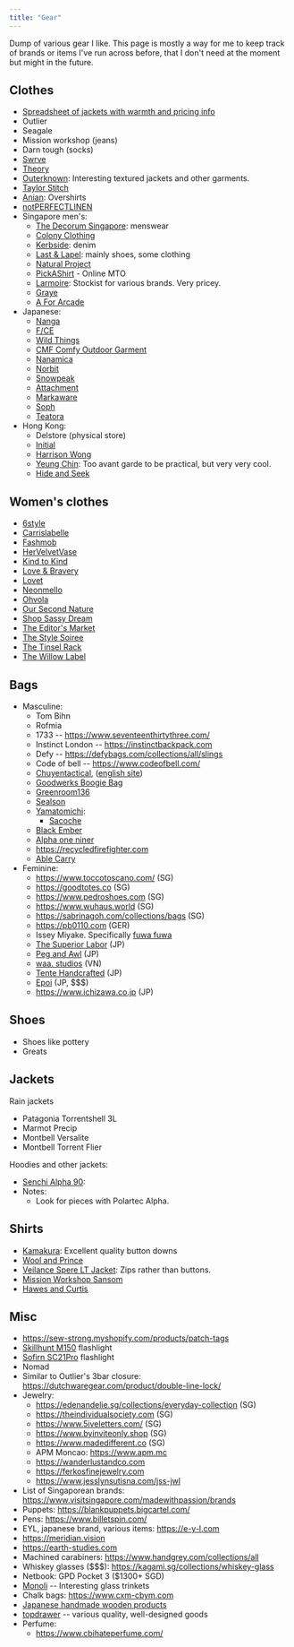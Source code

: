 ```yaml
---
title: "Gear"
---
```


Dump of various gear I like. This page is mostly a way for me to keep track of brands or items I've run across before, that I don't need at the moment but might in the future.

## Clothes

- [Spreadsheet of jackets with warmth and pricing info](https://docs.google.com/spreadsheets/d/1ceVWWwGTdc1KcTkIQFWscILPtA2pbgpq0UQQIq1D6gE/htmlview#)
- Outlier
- Seagale
- Mission workshop (jeans)
- Darn tough (socks)
- [Swrve](https://swrve.us)
- [Theory](https://www.theory.com/)
- [Outerknown](https://www.outerknown.com/): Interesting textured jackets and other garments.
- [Taylor Stitch](https://www.taylorstitch.com)
- [Anian](https://anianmfg.com): Overshirts
- [notPERFECTLINEN](https://notperfectlinen.com)
- Singapore men's:
    - [The Decorum Singapore](https://maps.app.goo.gl/4Zy9bFrz6TLKRHst9): menswear
    - [Colony Clothing](https://colonyclothing.net/)
    - [Kerbside](https://kerbside-co.com/): denim
    - [Last & Lapel](https://www.lastandlapel.com): mainly shoes, some clothing
    - [Natural Project](https://www.naturalproject.com.sg)
    - [PickAShirt](https://www.pickashirt.com) - Online MTO
    - [Larmoire](https://larmoire-singapore.com): Stockist for various brands. Very pricey.
    - [Graye](https://grayestudio.com)
    - [A For Arcade](https://www.aforarcade.com)
- Japanese:
    - [Nanga](https://store.nanga.jp/)
    - [F/CE](https://fce-store.com)
    - [Wild Things](https://www.wildthings.jp/)
    - [CMF Comfy Outdoor Garment](http://losthills-store.jp/)
    - [Nanamica](https://www.nanamica.com/)
    - [Norbit](https://norbit-store.com/)
    - [Snowpeak](https://www.snowpeak.com/)
    - [Attachment](https://attachment.co.jp/)
    - [Markaware](https://markaware.jp)
    - [Soph](https://www.soph.net/)
    - [Teatora](https://store.silver-and-gold.com/?mode=cate&cbid=1792526&csid=0)
- Hong Kong:
    - Delstore (physical store)
    - [Initial](https://shop.initialfashion.com/)
    - [Harrison Wong](https://harrisonwong.com)
    - [Yeung Chin](https://yeungchin.com): Too avant garde to be practical, but very very cool.
    - [Hide and Seek](https://www.hideandseekstore.com)

## Women's clothes

- [6style](https://www.6style.co)
- [Carrislabelle](https://www.carrislabelle.com)
- [Fashmob](https://www.shopfashmob.com)
- [HerVelvetVase](https://www.hervelvetvase.com)
- [Kind to Kind](https://www.kindtokind.com.sg)
- [Love & Bravery](https://www.loveandbravery.com)
- [Lovet](https://lovet.sg)
- [Neonmello](https://www.neonmello.com)
- [Ohvola](https://ohvola.com)
- [Our Second Nature](https://oursecondnature.com)
- [Shop Sassy Dream](https://www.shopsassydream.com/)
- [The Editor's Market](https://www.theeditorsmarket.com)
- [The Style Soiree](https://www.thestylesoiree.sg)
- [The Tinsel Rack](https://thetinselrack.com)
- [The Willow Label](https://www.thewillowlabel.com)

## Bags

- Masculine:
    - Tom Bihn
    - Rofmia
    - 1733 -- https://www.seventeenthirtythree.com/
    - Instinct London -- https://instinctbackpack.com
    - Defy -- https://defybags.com/collections/all/slings
    - Code of bell -- https://www.codeofbell.com/
    - [Chuyentactical](https://chuyentactical.com/balo/tui-deo-hong-ct4w/), ([english site](https://ctactical.vn))
    - [Goodwerks Boogie Bag](https://www.good-werks.com/shop/p/boogie-bag-mkii)
    - [Greenroom136](https://www.greenroom136.com)
    - [Sealson](https://sealson.co)
    - [Yamatomichi](https://www.yamatomichi.com):
        - [Sacoche](https://www.yamatomichi.com/products/yamatomichi-sacoche)
    - [Black Ember](https://blackember.com)
    - [Alpha one niner](https://www.alphaoneniner.com)
    - https://recycledfirefighter.com
    - [Able Carry](https://ablecarry.com/)
- Feminine:
    - https://www.toccotoscano.com/ (SG)
    - https://goodtotes.co (SG)
    - https://www.pedroshoes.com (SG)
    - https://www.wuhaus.world (SG)
    - https://sabrinagoh.com/collections/bags (SG)
    - https://pb0110.com (GER)
    - Issey Miyake. Specifically [fuwa fuwa](https://www.isseymiyake.com/products/gg53ag043?)
    - [The Superior Labor](https://nap-dog.com/en/collections/bags) (JP)
    - [Peg and Awl](https://pegandawlbuilt.com/collections/bags-1) (JP)
    - [waa. studios](https://waa-studios.com/collections/bags) (VN)
    - [Tente Handcrafted](https://shop.tente-handcrafted.com/categories/4603935) (JP)
    - [Epoi](https://www.epoi-jp.com/) (JP, $$$)
    - https://www.ichizawa.co.jp (JP)

## Shoes

- Shoes like pottery
- Greats

## Jackets

Rain jackets

- Patagonia Torrentshell 3L
- Marmot Precip
- Montbell Versalite
- Montbell Torrent Flier

Hoodies and other jackets:

- [Senchi Alpha 90](https://senchidesigns.com/products/alpha-90-hoodie-w-half-zip?variant=47162187153705):
- Notes:
    - Look for pieces with Polartec Alpha.

## Shirts

- [Kamakura](https://kamakurashirts.com/collections/casual-shirts): Excellent quality button downs
- [Wool and Prince](https://woolandprince.com/collections/all-shirts)
- [Veilance Spere LT Jacket](https://arcteryx.com/us/en/shop/mens/spere-lt-jacket): Zips rather than buttons.
- [Mission Workshop Sansom](https://missionworkshop.com/products/sansom-japanese-stretch-woven-cotton-button-up-shirt)
- [Hawes and Curtis](https://www.hawesandcurtis.co.uk)

## Misc

- https://sew-strong.myshopify.com/products/patch-tags
- [Skillhunt M150](https://www.skilhunt.com/portfolio/m150-usb-magnetic-charging-flashlight/) flashlight
- [Sofirn SC21Pro](https://www.sofirnlight.com/products/sofirn-sc21pro-1100-lumen-flashlight?variant=6ff1c4de-d3f7-4091-a673-0b532095ce16) flashlight
- Nomad
- Similar to Outlier's 3bar closure: https://dutchwaregear.com/product/double-line-lock/
- Jewelry:
    - https://edenandelie.sg/collections/everyday-collection (SG)
    - https://theindividualsociety.com (SG)
    - https://www.5iveletters.com/ (SG)
    - https://www.byinviteonly.shop (SG)
    - https://www.madedifferent.co (SG)
    - APM Moncao: https://www.apm.mc
    - https://wanderlustandco.com
    - https://ferkosfinejewelry.com
    - https://www.jesslynsutisna.com/jss-jwl
- List of Singaporean brands: https://www.visitsingapore.com/madewithpassion/brands
- Puppets: https://blankpuppets.bigcartel.com/
- Pens: https://www.billetspin.com/
- EYL, japanese brand, various items: https://e-y-l.com
- https://meridian.vision
- https://earth-studies.com
- Machined carabiners: https://www.handgrey.com/collections/all
- Whiskey glasses ($$$): https://kagami.sg/collections/whiskey-glass
- Netbook: GPD Pocket 3 ($1300+ SGD)
- [Monoli](https://monoli.easy-myshop.jp/) -- Interesting glass trinkets
- Chalk bags: https://www.cxm-cbym.com
- [Japanese handmade wooden products](https://www.hacoa.net/)
- [topdrawer](https://topdrawershop.com) -- various quality, well-designed goods
- Perfume:
    - https://www.cbihateperfume.com/
